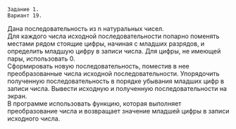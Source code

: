 	Задание 1.
	Вариант 19.   
   Дана последовательность из n натуральных чисел.  
   Для каждого числа исходной последовательности попарно поменять местами рядом стоящие цифры, начиная с младших разрядов,
и определить младшую цифру в записи числа. Для цифры, не имеющей пары, использовать 0.<br/>	Сформировать новую последовательность, поместив в нее преобразованные числа исходной последовательности. 
Упорядочить полученную последовательность в порядке убывания младших цифр в записи числа. Вывести исходную и полученную последовательности на экран.
   <br/>В программе использовать функцию, которая выполняет преобразование числа и возвращает значение младшей цифры в записи исходного числа.
